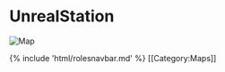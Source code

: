 # UnrealStation



![Map](UnrealStation.png) 









{% include 'html/rolesnavbar.md' %}
[[Category:Maps]]